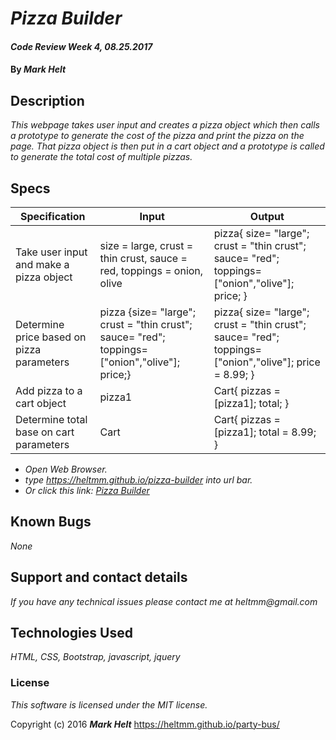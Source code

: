 # _Pizza Builder_

#### _Code Review Week 4, 08.25.2017_

#### By _**Mark Helt**_

## Description

_This webpage takes user input and creates a pizza object which then calls a prototype to generate the cost of the pizza and print the pizza on the page.  That pizza object is then put in a cart object and a prototype is called to generate the total cost of multiple pizzas._

## Specs
| **Specification**                         | **Input**                                                                                     | **Output**                                                                                            |
|-------------------------------------------|-----------------------------------------------------------------------------------------------|-------------------------------------------------------------------------------------------------------|
| Take user input and make a pizza object   | size = large, crust = thin crust, sauce = red, toppings = onion, olive                        | pizza{ size= "large"; crust = "thin crust"; sauce= "red"; toppings=["onion","olive"]; price; }        |
| Determine price based on pizza parameters | pizza {size= "large"; crust = "thin crust"; sauce= "red"; toppings=["onion","olive"]; price;} | pizza{ size= "large"; crust = "thin crust"; sauce= "red"; toppings=["onion","olive"]; price = 8.99; } |
| Add pizza to a cart object                | pizza1                                                                                        | Cart{ pizzas = [pizza1]; total; }                                                                     |
| Determine total base on cart parameters   | Cart                                                                                          | Cart{ pizzas =[pizza1]; total = 8.99; }                                                               |## Setup

* _Open Web Browser._
* _type https://heltmm.github.io/pizza-builder into url bar._
* _Or click this link: [Pizza Builder](https://heltmm.github.io/pizza-builder)_

## Known Bugs

_None_

## Support and contact details

_If you have any technical issues please contact me at_
_heltmm@gmail.com_

## Technologies Used

_HTML, CSS, Bootstrap, javascript, jquery_

### License

*This software is licensed under the MIT license.*

Copyright (c) 2016 **_Mark Helt_**
https://heltmm.github.io/party-bus/
